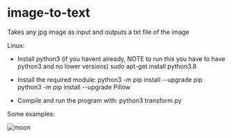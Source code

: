 # image-to-text
Takes any jpg image as input and outputs a txt file of the image


Linux:

* Install python3 (if you havent already, NOTE to run this you have to have python3 and no lower versions)
    sudo apt-get install python3.8

* Install the required module:
    python3 -m pip install --upgrade pip
    python3 -m pip install --upgrade Pillow

* Compile and run the program with:
    python3 transform.py

Some examples:

![moon](https://user-images.githubusercontent.com/95092496/163725304-81359842-72c4-4a61-b993-f195ae919f2b.png)
